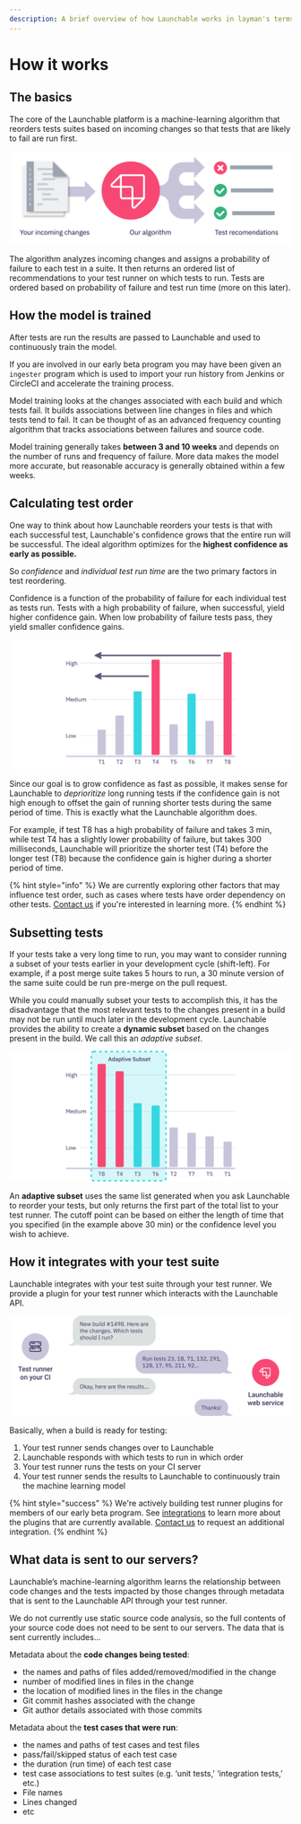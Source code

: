 ```yaml
---
description: A brief overview of how Launchable works in layman's terms
---
```


# How it works

## The basics

The core of the Launchable platform is a machine-learning algorithm that reorders tests suites based on incoming changes so that tests that are likely to fail are run first.

![](.gitbook/assets/recommendations.svg)

The algorithm analyzes incoming changes and assigns a probability of failure to each test in a suite. It then returns an ordered list of recommendations to your test runner on which tests to run. Tests are ordered based on probability of failure and test run time \(more on this later\).

## How the model is trained

After tests are run the results are passed to Launchable and used to continuously train the model.

If you are involved in our early beta program you may have been given an `ingester` program which is used to import your run history from Jenkins or CircleCI and accelerate the training process.

Model training looks at the changes associated with each build and which tests fail. It builds associations between line changes in files and which tests tend to fail. It can be thought of as an advanced frequency counting algorithm that tracks associations between failures and source code.

Model training generally takes **between 3 and 10 weeks** and depends on the number of runs and frequency of failure. More data makes the model more accurate, but reasonable accuracy is generally  obtained within a few weeks.

## Calculating test order

One way to think about how Launchable reorders your tests is that with each successful test, Launchable's confidence grows that the entire run will be successful. The ideal algorithm optimizes for the **highest confidence as early as possible.**

So _confidence_ and _individual test run time_ are the two primary factors in test reordering.

Confidence is a function of the probability of failure for each individual test as tests run. Tests with a high probability of failure, when successful, yield higher confidence gain. When low probability of failure tests pass, they yield smaller confidence gains.

![Launchable reorders tests, moving tests with the highest confidence gain first](.gitbook/assets/reorder.svg)

Since our goal is to grow confidence as fast as possible, it makes sense for Launchable to _deprioritize_ long running tests if the confidence gain is not high enough to offset the gain of running shorter tests during the same period of time. This is exactly what the Launchable algorithm does.

For example, if test T8 has a high probability of failure and takes 3 min, while test T4 has a slightly lower probability of failure, but takes 300 milliseconds, Launchable will prioritize the shorter test \(T4\) before the longer test \(T8\) because the confidence gain is higher during a shorter period of time.

{% hint style="info" %}
We are currently exploring other factors that may influence test order, such as cases where tests have order dependency on other tests. [Contact us](https://launchableinc.com/contact) if you're interested in learning more.
{% endhint %}

## Subsetting tests

If your tests take a very long time to run, you may want to consider running a subset of your tests earlier in your development cycle \(shift-left\). For example, if a post merge suite takes 5 hours to run, a 30 minute version of the same suite could be run pre-merge on the pull request.

While you could manually subset your tests to accomplish this, it has the disadvantage that the most relevant tests to the changes present in a build may not be run until much later in the development cycle. Launchable provides the ability to create a **dynamic subset** based on the changes present in the build. We call this an _adaptive subset_.

![](.gitbook/assets/subset.svg)

An **adaptive subset** uses the same list generated when you ask Launchable to reorder your tests, but only returns the first part of the total list to your test runner. The cutoff point can be based on either the length of time that you specified \(in the example above 30 min\) or the confidence level you wish to achieve.

## How it integrates with your test suite

Launchable integrates with your test suite through your test runner. We provide a plugin for your test runner which interacts with the Launchable API.

![](.gitbook/assets/how-it-works.svg)

Basically, when a build is ready for testing:

1. Your test runner sends changes over to Launchable
2. Launchable responds with which tests to run in which order
3. Your test runner runs the tests on your CI server
4. Your test runner sends the results to Launchable to continuously train the machine learning model

{% hint style="success" %}
We're actively building test runner plugins for members of our early beta program. See [integrations](integrations/) to learn more about the plugins that are currently available. [Contact us](https://www.launchableinc.com/contact) to request an additional integration.
{% endhint %}

## What data is sent to our servers?

Launchable’s machine-learning algorithm learns the relationship between code changes and the tests impacted by those changes through metadata that is sent to the Launchable API through your test runner. 

We do not currently use static source code analysis, so the full contents of your source code does not need to be sent to our servers. The data that is sent currently includes...

Metadata about the **code changes being tested**:

* the names and paths of files added/removed/modified in the change
* number of modified lines in files in the change
* the location of modified lines in the files in the change
* Git commit hashes associated with the change
* Git author details associated with those commits

Metadata about the **test cases that were run**:

* the names and paths of test cases and test files
* pass/fail/skipped status of each test case
* the duration \(run time\) of each test case
* test case associations to test suites \(e.g. ‘unit tests,' ‘integration tests,’ etc.\)
* File names
* Lines changed
* etc

